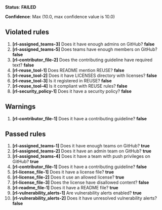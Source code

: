 **Status**: **FAILED**

**Confidence**: Max (10.0, max confidence value is 10.0)

## Violated rules

1.  **[rl-assigned_teams-3]** Does it have enough admins on GitHub? **false**
1.  **[rl-assigned_teams-5]** Does teams have enough members on GitHub? **false**
1.  **[rl-contributor_file-2]** Does the contributing guideline have required text? **false**
1.  **[rl-reuse_tool-1]** Does README mention REUSE? **false**
1.  **[rl-reuse_tool-2]** Does it have LICENSES directory with licenses? **false**
1.  **[rl-reuse_tool-3]** Is it registered in REUSE? **false**
1.  **[rl-reuse_tool-4]** Is it compliant with REUSE rules? **false**
1.  **[rl-security_policy-1]** Does it have a security policy? **false**


## Warnings

1.  **[rl-contributor_file-1]** Does it have a contributing guideline? **false**




## Passed rules

1.  **[rl-assigned_teams-1]** Does it have enough teams on GitHub? **true**
1.  **[rl-assigned_teams-2]** Does it have an admin team on GitHub? **true**
1.  **[rl-assigned_teams-4]** Does it have a team with push privileges on GitHub? **true**
1.  **[rl-contributor_file-1]** Does it have a contributing guideline? **false**
1.  **[rl-license_file-1]** Does it have a license file? **true**
1.  **[rl-license_file-2]** Does it use an allowed license? **true**
1.  **[rl-license_file-3]** Does the license have disallowed content? **false**
1.  **[rl-readme_file-1]** Does it have a README file? **true**
1.  **[rl-vulnerability_alerts-1]** Are vulnerability alerts enabled? **true**
1.  **[rl-vulnerability_alerts-2]** Does it have unresolved vulnerability alerts? **false**

